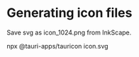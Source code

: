 # Generating icon files

Save svg as icon_1024.png from InkScape.

npx @tauri-apps/tauricon icon.svg
